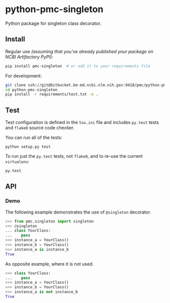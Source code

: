 # python-pmc-singleton

Python package for singleton class decorator.

## Install

Regular use _(assuming that you've already published your package on NCBI Artifactory PyPI)_:

```sh
pip install pmc-singleton  # or add it to your requirements file
```

For development:

```sh
git clone ssh://git@bitbucket.be-md.ncbi.nlm.nih.gov:9418/pmc/python-pmc-singleton.git
cd python-pmc-singleton
pip install -r requirements/test.txt -e .
```

## Test

Test configuration is defined in the `tox.ini` file and includes `py.test` tests
and `flake8` source code checker.

You can run all of the tests:

```
python setup.py test
```

To run just the `py.test` tests, not `flake8`, and to re-use the current `virtualenv`:

```sh
py.test
```

## API

### Demo

The following example demonstrates the use of
`@singleton` decorator.

```python
>>> from pmc.singleton import singleton
>>> @singleton
... class YourClass:
...    pass
>>> instance_a = YourClass()
>>> instance_b = YourClass()
>>> instance_a is instance_b
True

```

As opposite example, where it is not used.

```python
>>> class YourClass:
...    pass
>>> instance_a = YourClass()
>>> instance_b = YourClass()
>>> instance_a is not instance_b
True

```
